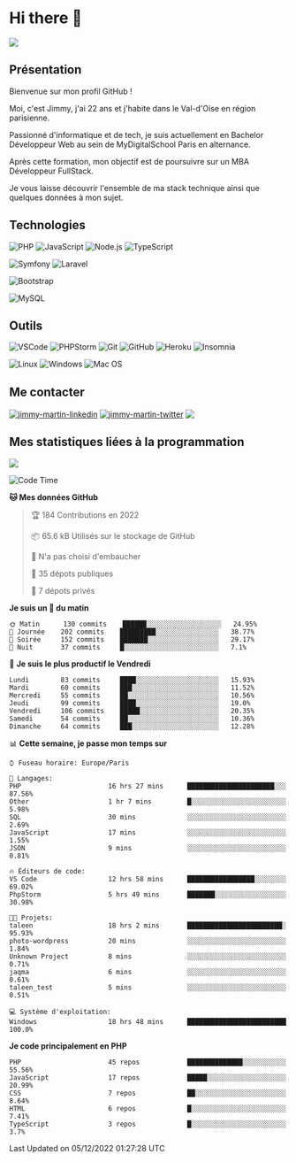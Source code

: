 # Hi there 👋

![](https://komarev.com/ghpvc/?username=jimmy-martin&color=1a1b27)

<!--
**jimmy-martin/jimmy-martin** is a ✨ _special_ ✨ repository because its `README.md` (this file) appears on your GitHub profile.

Here are some ideas to get you started:

- 🔭 I’m currently working on ...
- 🌱 I’m currently learning ...
- 👯 I’m looking to collaborate on ...
- 🤔 I’m looking for help with ...
- 💬 Ask me about ...
- 📫 How to reach me: ...
- 😄 Pronouns: ...
- ⚡ Fun fact: ...
-->

## Présentation

Bienvenue sur mon profil GitHub !

Moi, c'est Jimmy, j'ai 22 ans et j'habite dans le Val-d'Oise en région parisienne.

Passionné d'informatique et de tech, je suis actuellement en Bachelor Développeur Web au sein de MyDigitalSchool Paris en alternance.

Après cette formation, mon objectif est de poursuivre sur un MBA Développeur FullStack.

Je vous laisse découvrir l'ensemble de ma stack technique ainsi que quelques données à mon sujet.

## Technologies

<div>

![PHP](https://img.shields.io/badge/PHP-777BB4?style=for-the-badge&logo=php&logoColor=white) ![JavaScript](https://img.shields.io/badge/JavaScript-F7DF1E?style=for-the-badge&logo=javascript&logoColor=black) ![Node.js](https://img.shields.io/badge/Node.js-43853D?style=for-the-badge&logo=node.js&logoColor=white) ![TypeScript](https://img.shields.io/badge/TypeScript-007ACC?style=for-the-badge&logo=typescript&logoColor=white)

</div>
<div>

![Symfony](https://img.shields.io/badge/Symfony-092E20?style=for-the-badge&logo=symfony&logoColor=white) ![Laravel](https://img.shields.io/badge/Laravel-FF2D20?style=for-the-badge&logo=laravel&logoColor=white)

</div>
<div>

![Bootstrap](https://img.shields.io/badge/Bootstrap-563D7C?style=for-the-badge&logo=bootstrap&logoColor=white)

</div>
<div>

![MySQL](https://img.shields.io/badge/MySQL-4479A1?style=for-the-badge&logo=mysql&logoColor=white)

</div>

## Outils

![VSCode](https://img.shields.io/badge/VSCode-007ACC?style=for-the-badge&logo=visual-studio-code&logoColor=white)
![PHPStorm](http://img.shields.io/badge/-PHPStorm-181717?style=for-the-badge&logo=phpstorm&logoColor=white)
![Git](https://img.shields.io/badge/Git-E44C30?style=for-the-badge&logo=git&logoColor=white)
![GitHub](https://img.shields.io/badge/GitHub-100000?style=for-the-badge&logo=github&logoColor=white)
![Heroku](https://img.shields.io/badge/Heroku-6762a6?style=for-the-badge&logo=heroku&logoColor=white)
![Insomnia](https://img.shields.io/badge/Insomnia-5600cd?style=for-the-badge&logo=insomnia&logoColor=white)

![Linux](https://img.shields.io/badge/Linux-FCC624?style=for-the-badge&logo=linux&logoColor=white)
![Windows](https://img.shields.io/badge/Windows-0078D6?style=for-the-badge&logo=windows&logoColor=white)
![Mac OS](https://img.shields.io/badge/mac%20os-000000?style=for-the-badge&logo=apple&logoColor=white)

## Me contacter

<p>
<a href="https://www.linkedin.com/in/jimmy-martin-dev/" target="blank"><img align="center" src="https://img.shields.io/badge/-LinkedIn-0077B5?style=for-the-badge&logo=Linkedin&logoColor=white&link=https://www.linkedin.com/in/jimmy-martin-dev/" alt="jimmy-martin-linkedin"/></a>
<a href="https://twitter.com/jimmydev_" target="blank"><img align="center" src="https://img.shields.io/badge/-Twitter-1DA1F2?style=for-the-badge&logo=Twitter&logoColor=white&link=https://twitter.com/jimmydev_" alt="jimmy-martin-twitter"/></a>
 <a href="mailto:jimmy.martin952@gmail.com" target="blank"><img align="center" src="https://img.shields.io/badge/gmail-D14836?style=for-the-badge&logo=gmail&logoColor=white" /></a>
</p>

## Mes statistiques liées à la programmation

<a href="https://github-readme-stats.vercel.app/api/top-langs/?username=jimmy-martin&layout=compact">
  <img align="center" src="https://github-readme-stats.vercel.app/api/top-langs/?username=jimmy-martin&layout=compact"/>
</a>



<!--START_SECTION:waka-->
![Code Time](http://img.shields.io/badge/Code%20Time-1%2C326%20hrs%2033%20mins-blue)

**🐱 Mes données GitHub** 

> 🏆 184 Contributions en 2022
 > 
> 📦 65.6 kB Utilisés sur le stockage de GitHub 
 > 
> 🚫 N'a pas choisi d'embaucher
 > 
> 📜 35 dépots publiques 
 > 
> 🔑 7 dépots privés  
 > 
**Je suis un 🐤 du matin** 

```text
🌞 Matin      130 commits    ██████░░░░░░░░░░░░░░░░░░░   24.95% 
🌆 Journée    202 commits    █████████░░░░░░░░░░░░░░░░   38.77% 
🌃 Soirée     152 commits    ███████░░░░░░░░░░░░░░░░░░   29.17% 
🌙 Nuit       37 commits     █░░░░░░░░░░░░░░░░░░░░░░░░   7.1%

```
📅 **Je suis le plus productif le Vendredi** 

```text
Lundi        83 commits     ████░░░░░░░░░░░░░░░░░░░░░   15.93% 
Mardi        60 commits     ███░░░░░░░░░░░░░░░░░░░░░░   11.52% 
Mercredi     55 commits     ██░░░░░░░░░░░░░░░░░░░░░░░   10.56% 
Jeudi        99 commits     ████░░░░░░░░░░░░░░░░░░░░░   19.0% 
Vendredi     106 commits    █████░░░░░░░░░░░░░░░░░░░░   20.35% 
Samedi       54 commits     ██░░░░░░░░░░░░░░░░░░░░░░░   10.36% 
Dimanche     64 commits     ███░░░░░░░░░░░░░░░░░░░░░░   12.28%

```


📊 **Cette semaine, je passe mon temps sur** 

```text
⌚︎ Fuseau horaire: Europe/Paris

💬 Langages: 
PHP                      16 hrs 27 mins      ██████████████████████░░░   87.56% 
Other                    1 hr 7 mins         █░░░░░░░░░░░░░░░░░░░░░░░░   5.98% 
SQL                      30 mins             ░░░░░░░░░░░░░░░░░░░░░░░░░   2.69% 
JavaScript               17 mins             ░░░░░░░░░░░░░░░░░░░░░░░░░   1.55% 
JSON                     9 mins              ░░░░░░░░░░░░░░░░░░░░░░░░░   0.81%

🔥 Éditeurs de code: 
VS Code                  12 hrs 58 mins      █████████████████░░░░░░░░   69.02% 
PhpStorm                 5 hrs 49 mins       ███████░░░░░░░░░░░░░░░░░░   30.98%

🐱‍💻 Projets: 
taleen                   18 hrs 2 mins       ████████████████████████░   95.93% 
photo-wordpress          20 mins             ░░░░░░░░░░░░░░░░░░░░░░░░░   1.84% 
Unknown Project          8 mins              ░░░░░░░░░░░░░░░░░░░░░░░░░   0.71% 
jaqma                    6 mins              ░░░░░░░░░░░░░░░░░░░░░░░░░   0.61% 
taleen_test              5 mins              ░░░░░░░░░░░░░░░░░░░░░░░░░   0.51%

💻 Système d'exploitation: 
Windows                  18 hrs 48 mins      █████████████████████████   100.0%

```

**Je code principalement en PHP** 

```text
PHP                      45 repos            ██████████████░░░░░░░░░░░   55.56% 
JavaScript               17 repos            █████░░░░░░░░░░░░░░░░░░░░   20.99% 
CSS                      7 repos             ██░░░░░░░░░░░░░░░░░░░░░░░   8.64% 
HTML                     6 repos             █░░░░░░░░░░░░░░░░░░░░░░░░   7.41% 
TypeScript               3 repos             █░░░░░░░░░░░░░░░░░░░░░░░░   3.7%

```



 Last Updated on 05/12/2022 01:27:28 UTC
<!--END_SECTION:waka-->


